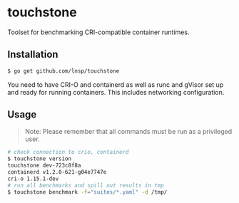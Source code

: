 # touchstone

Toolset for benchmarking CRI-compatible container runtimes.

## Installation
```bash
$ go get github.com/lnsp/touchstone
```

You need to have CRI-O and containerd as well as runc and gVisor set up and ready for running containers. This includes networking configuration.

## Usage
> Note: Please remember that all commands must be run as a privileged user.

```bash
# check connection to crio, containerd
$ touchstone version
touchstone dev-723c8f8a
containerd v1.2.0-621-g04e7747e
cri-o 1.15.1-dev
# run all benchmarks and spill out results in tmp
$ touchstone benchmark -f="suites/*.yaml" -d /tmp/
```

